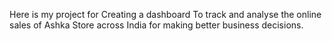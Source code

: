 Here is my project for Creating a dashboard To track and analyse the online sales of Ashka Store across India for making better business decisions.

